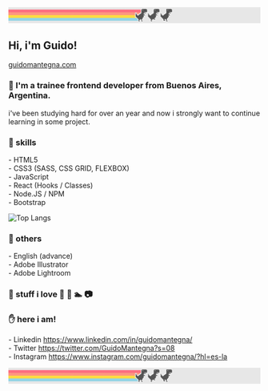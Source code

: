 ![banner](dino-back-light.jpg)
## Hi, i'm Guido!
[guidomantegna.com](https://guidomantegna.github.io/GuidoMantegna/)
### :wave: I'm a trainee frontend developer from Buenos Aires, Argentina. 
i've been studying hard for over an year and now i strongly want to continue learning in some project.

### :muscle: skills
\- HTML5 <br>
\- CSS3 (SASS, CSS GRID, FLEXBOX) <br>
\- JavaScript <br>
\- React (Hooks / Classes) <br>
\- Node.JS / NPM <br>
\- Bootstrap

![Top Langs](https://github-readme-stats.vercel.app/api/top-langs/?username=GuidoMantegna&layout=compact&theme=vue)

### :wrench: others
\- English (advance) <br>
\- Adobe Illustrator <br>
\- Adobe Lightroom

### :metal: stuff i love :bicyclist: :guitar: :swimmer: :camera: 

### :hand: here i am!
\- Linkedin https://www.linkedin.com/in/guidomantegna/ <br>
\- Twitter https://twitter.com/GuidoMantegna?s=08 <br>
\- Instagram https://www.instagram.com/guidomantegna/?hl=es-la

![banner](dino-back-light.jpg)



<!--
**GuidoMantegna/GuidoMantegna** is a ✨ _special_ ✨ repository because its `README.md` (this file) appears on your GitHub profile.

Here are some ideas to get you started:

- 🔭 I’m currently working on ...
- 🌱 I’m currently learning ...
- 👯 I’m looking to collaborate on ...
- 🤔 I’m looking for help with ...
- 💬 Ask me about ...
- 📫 How to reach me: ...
- 😄 Pronouns: ...
- ⚡ Fun fact: ...
-->
